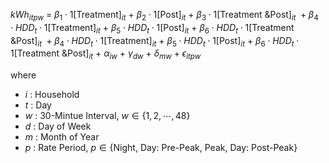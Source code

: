 

$kWh_{itpw} \ = \ \beta_{1} \cdot 1[\text{Treatment}]_{it} \ + \ \beta_{2} \cdot 1[\text{Post}]_{it} \ + \ \beta_{3} \cdot 1[\text{Treatment \& Post}]_{it} \ + \beta_{4} \cdot HDD_{t} \cdot 1[\text{Treatment}]_{it} \ + \ \beta_{5} \cdot HDD_{t} \cdot 1[\text{Post}]_{it} \ + \ \beta_{6} \cdot HDD_{t} \cdot 1[\text{Treatment \& Post}]_{it} \ + \beta_{4} \cdot HDD_{t} \cdot 1[\text{Treatment}]_{it} \ + \ \beta_{5} \cdot HDD_{t} \cdot 1[\text{Post}]_{it} \ + \ \beta_{6} \cdot HDD_{t} \cdot 1[\text{Treatment \& Post}]_{it} \ + \ \alpha_{iw} \ + \ \gamma_{dw} \ + \ \delta_{mw} \ + \ \epsilon_{itpw}$



where

- $i$ :  Household
- $t$ :  Day
- $w$ :  30-Mintue Interval, $w \in \{ 1, 2, \cdots, 48 \}$
- $d$ :  Day of Week
- $m$ :  Month of Year
- $p$ :  Rate Period, $p \in \{ \text{Night, Day: Pre-Peak, Peak, Day: Post-Peak} \}$

